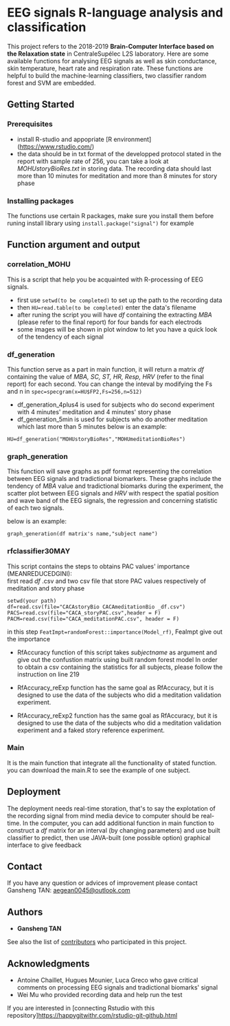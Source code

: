 # EEG signals R-language analysis and classification 

This project refers to the 2018-2019 **Brain-Computer Interface based on the Relaxation state** in CentraleSupélec L2S laboratory. Here are
some available functions for analysing EEG signals as well as skin conductance, skin temperature, heart rate and respiration rate. These 
functions are helpful to build the machine-learning classifiers, two classifier random forest and SVM are embedded.

## Getting Started

### Prerequisites
* install R-studio and appopriate [R environment] (https://www.rstudio.com/)
* the data should be in txt format of the developped protocol stated in the report with sample rate of 256, you can take a look at *MOHUstoryBioRes.txt* in storing data. The recording data should last more than 10 minutes for meditation and more than 8 minutes for story phase


### Installing packages
The functions use certain R packages, make sure you install them before runing
install library using `install.package("signal")` for example



## Function argument and output



### correlation_MOHU

This is a script that help you be acquainted with R-processing of EEG signals. 
* first use `setwd(to be completed)` to set up the path to the recording data
* then `HU=read.table(to be completed)` enter the data's filename
* after runing the script you will have *df* containing the extracting *MBA* (please refer to the final report) for four bands for each electrods 
* some images will be shown in plot window to let you have a quick look of the tendency of each signal

### df_generation
This function serve as a part in main function, it will return a matrix *df* containing the value of *MBA, SC, ST, HR, Resp, HRV* (refer to the final report) for each second. You can change the inteval by modifying the Fs and n in `spec=specgram(x=HU$FP2,Fs=256,n=512)`
* df_generation_4plus4 is used for subjects who do second experiment with 4 minutes' meditation and 4 minutes' story phase
* df_generation_5min is used for subjects who do another meditation which last more than 5 minutes
below is an example:
```
HU=df_generation("MOHUstoryBioRes","MOHUmeditationBioRes")
```
### graph_generation
This function will save graphs as pdf format representing the correlation between EEG signals and tradictional biomarkers. These graphs include the tendency of *MBA* value and tradictional biomarks during the experiment, the scatter plot between EEG signals and *HRV* with respect the spatial position and wave band of the EEG signals, the regression and concerning statistic of each two signals.

below is an example:
```
graph_generation(df matrix's name,"subject name")
```
### rfclassifier30MAY
This script contains the steps to obtains PAC values' importance (MEANREDUCEDGINI):<br>
first read *df* .csv and two csv file that store PAC values respectively of meditation and story phase
```
setwd(your path)
df=read.csv(file="CACAstoryBio CACAmeditationBio _df.csv")
PACS=read.csv(file="CACA_storyPAC.csv",header = F)
PACM=read.csv(file="CACA_meditationPAC.csv", header = F)
```
in this step `FeatImpt=randomForest::importance(Model_rf)`, FeaImpt give out the importance<br>

* RfAccuracy function of this script takes *subjectname* as argument and give out the confustion matrix using built random forest model
In order to obtain a csv containing the statistics for all subjects, please follow the instruction on line 219

* RfAccuracy_reExp function has the same goal as RfAccuracy, but it is designed to use the data of the subjects who did a meditation validation experiment.

* RfAccuracy_reExp2 function has the same goal as RfAccuracy, but it is designed to use the data of the subjects who did a meditation validation experiment and a faked story reference experiment.

### Main
It is the main function that integrate all the functionality of stated function. you can download the main.R to see the example of one subject.



## Deployment

The deployment needs real-time storation, that's to say the explotation of the recording signal from mind media device to computer should be real-time. In the computer, you can add additional function in main function to construct a *df* matrix for an interval (by changing parameters) and use built classifier to predict, then use JAVA-built (one possible option) graphical interface to give feedback 



## Contact
If you have any question or advices of improvement please contact Gansheng TAN: aegean0045@outlook.com

## Authors

* **Gansheng TAN** 

See also the list of [contributors](https://github.com/GanshengT/EEG_R_ml_corr20182019) who participated in this project.

## Acknowledgments

* Antoine Chaillet, Hugues Mounier, Luca Greco who gave critical comments on processing EEG signals and tradictional biomarks' signal
* Wei Mu who provided recording data and help run the test


If you are interested in [connecting Rstudio with this repository]https://happygitwithr.com/rstudio-git-github.html
